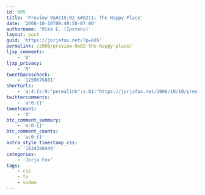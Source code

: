 ```yaml
---
id: 605
title: 'Preview 9&#215;02 &#8211; The Happy Place'
date: '2008-10-10T09:49:50-07:00'
authorname: 'Mika E. (Ipstenu)'
layout: post
guid: 'https://jorjafox.net/?p=605'
permalink: /2008/preview-9x02-the-happy-place/
ljxp_comments:
    - '0'
ljxp_privacy:
    - '0'
tweetbackscheck:
    - '1259676881'
shorturls:
    - 'a:4:{s:9:"permalink";s:61:"https://jorjafox.net/2008/10/10/preview-9x02-the-happy-place/";s:7:"tinyurl";s:25:"http://tinyurl.com/l6mmes";s:4:"isgd";s:18:"http://is.gd/53fxj";s:5:"bitly";s:20:"http://bit.ly/8ulZJ8";}'
twittercomments:
    - 'a:0:{}'
tweetcount:
    - '0'
btc_comment_summary:
    - 'a:0:{}'
btc_comment_counts:
    - 'a:0:{}'
astra_style_timestamp_css:
    - '1634380449'
categories:
    - 'Jorja Fox'
tags:
    - csi
    - tv
    - video
---
```


<div style="text-align: center; margin: auto"><object type="application/x-shockwave-flash" style="width:450px; height:366px;" data="http://www.youtube.com/v/hFsI3BhwAFA"><param name="movie" value="http://www.youtube.com/v/hFsI3BhwAFA" /></object></div>
